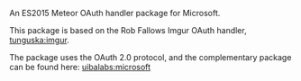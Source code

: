 An ES2015 Meteor OAuth handler package for Microsoft.

This package is based on the Rob Fallows Imgur OAuth handler, <a href="https://github.com/robfallows/tunguska-imgur">tunguska:imgur</a>.

The package uses the OAuth 2.0 protocol, and the complementary package can be found here: <a href="https://github.com/uiba/uiba-microsoft">uibalabs:microsoft</a>
